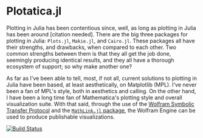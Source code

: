 # Plotatica.jl

Plotting in Julia has been contentious since, well, as long as plotting in Julia has been around [citation needed].  There are the big three packages for plotting in Julia: `Plots.jl`, `Makie.jl`, and `Cairo.jl`.  These packages all have their strengths, and drawbacks, when compared to each other.  Two common strengths between them is that they all get the job done, seemingly producing identical results, and they all have a thorough ecosystem of support; so why make another one?

As far as I've been able to tell, most, if not all, current solutions to plotting in Julia have been based, at least aesthetically, on Matplotlib (MPL).  I've never been a fan of MPL's style, both in aesthetics and calling.  On the other hand, I have been a long time fan of Mathematica's plotting style and overall visualization suite.  With that said, through the use of the [Wolfram Symbolic Transfer Protocol](https://www.wolfram.com/wstp/) and the [`MathLink.jl` package](https://github.com/JuliaInterop/MathLink.jl), the Wolfram Engine can be used to produce publishable visualizations.

[![Build Status](https://github.com/nondairyneutrino/Plotatica.jl/actions/workflows/CI.yml/badge.svg?branch=trunk)](https://github.com/nondairyneutrino/Plotatica.jl/actions/workflows/CI.yml?query=branch%3Atrunk)
